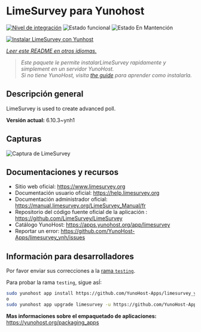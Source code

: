 <!--
Este archivo README esta generado automaticamente<https://github.com/YunoHost/apps/tree/master/tools/readme_generator>
No se debe editar a mano.
-->

# LimeSurvey para Yunohost

[![Nivel de integración](https://apps.yunohost.org/badge/integration/limesurvey)](https://ci-apps.yunohost.org/ci/apps/limesurvey/)
![Estado funcional](https://apps.yunohost.org/badge/state/limesurvey)
![Estado En Mantención](https://apps.yunohost.org/badge/maintained/limesurvey)

[![Instalar LimeSurvey con Yunhost](https://install-app.yunohost.org/install-with-yunohost.svg)](https://install-app.yunohost.org/?app=limesurvey)

*[Leer este README en otros idiomas.](./ALL_README.md)*

> *Este paquete le permite instalarLimeSurvey rapidamente y simplement en un servidor YunoHost.*  
> *Si no tiene YunoHost, visita [the guide](https://yunohost.org/install) para aprender como instalarla.*

## Descripción general

LimeSurvey is used to create advanced poll.


**Versión actual:** 6.10.3~ynh1

## Capturas

![Captura de LimeSurvey](./doc/screenshots/create_html_statistic_screen.png)

## Documentaciones y recursos

- Sitio web oficial: <https://www.limesurvey.org>
- Documentación usuario oficial: <https://help.limesurvey.org>
- Documentación administrador oficial: <https://manual.limesurvey.org/LimeSurvey_Manual/fr>
- Repositorio del código fuente oficial de la aplicación : <https://github.com/LimeSurvey/LimeSurvey>
- Catálogo YunoHost: <https://apps.yunohost.org/app/limesurvey>
- Reportar un error: <https://github.com/YunoHost-Apps/limesurvey_ynh/issues>

## Información para desarrolladores

Por favor enviar sus correcciones a la [rama `testing`](https://github.com/YunoHost-Apps/limesurvey_ynh/tree/testing).

Para probar la rama `testing`, sigue asÍ:

```bash
sudo yunohost app install https://github.com/YunoHost-Apps/limesurvey_ynh/tree/testing --debug
o
sudo yunohost app upgrade limesurvey -u https://github.com/YunoHost-Apps/limesurvey_ynh/tree/testing --debug
```

**Mas informaciones sobre el empaquetado de aplicaciones:** <https://yunohost.org/packaging_apps>

